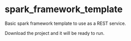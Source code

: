 # spark_framework_template

Basic spark framework template to use as a REST service. 

Download the project and it will be ready to run. 
